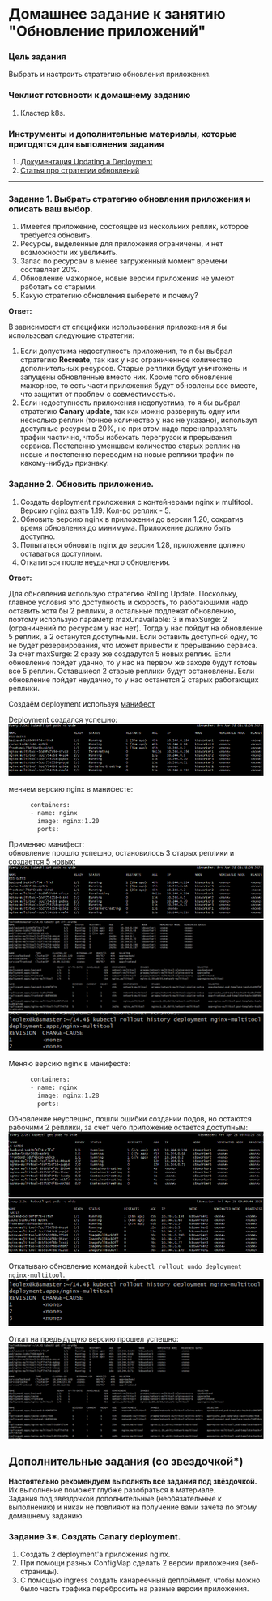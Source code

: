 # Домашнее задание к занятию "Обновление приложений"

### Цель задания

Выбрать и настроить стратегию обновления приложения.

### Чеклист готовности к домашнему заданию

1. Кластер k8s.

### Инструменты и дополнительные материалы, которые пригодятся для выполнения задания

1. [Документация Updating a Deployment](https://kubernetes.io/docs/concepts/workloads/controllers/deployment/#updating-a-deployment)
2. [Статья про стратегии обновлений](https://habr.com/ru/companies/flant/articles/471620/)

-----

### Задание 1. Выбрать стратегию обновления приложения и описать ваш выбор.

1. Имеется приложение, состоящее из нескольких реплик, которое требуется обновить.
2. Ресурсы, выделенные для приложения ограничены, и нет возможности их увеличить.
3. Запас по ресурсам в менее загруженный момент времени составляет 20%.
4. Обновление мажорное, новые версии приложения не умеют работать со старыми.
5. Какую стратегию обновления выберете и почему?
  
**Ответ:**  

В зависимости от специфики использования приложения я бы использовал следуюшие стратегии:  
  
1. Eсли допустима недоступность приложения, то я бы выбрал стратегию **Recreate**, так как у нас ограниченное количество дополнительных ресурсов. Старые реплики будут уничтожены и запущены обновленные вместо них. Кроме того обновление мажорное, то есть части приложения будут обновлены все вместе, что защитит от проблем с совместимостью.
2. Если недоступность приложения недопустима, то я бы выбрал стратегию **Canary update**, так как можно развернуть одну или несколько реплик (точное количество у нас не указано), используя доступные ресурсы в 20%, но при этом надо перенаправлять трафик частично, чтобы избежать перегрузок и прерывания сервиса. Постепенно уменшаем количество старых реплик на новые и постепенно переводим на новые реплики трафик по какому-нибудь признаку.
  
### Задание 2. Обновить приложение.

1. Создать deployment приложения с контейнерами nginx и multitool. Версию nginx взять 1.19. Кол-во реплик - 5.
2. Обновить версию nginx в приложении до версии 1.20, сократив время обновления до минимума. Приложение должно быть доступно.
3. Попытаться обновить nginx до версии 1.28, приложение должно оставаться доступным.
4. Откатиться после неудачного обновления.
  
**Ответ:**  
  
Для обновления использую стратегию Rolling Update. Поскольку, главное условия это доступность и скорость, то работающими надо оставить хотя бы 2 реплики, а остальные подлежат обновлению, поэтому  использую параметр maxUnavailable: 3 и maxSurge: 2 (ограничений по ресурсам у нас нет). Тогда у нас пойдут на обновление 5 реплик, а 2 останутся доступными. Если оставить доступной одну, то не будет резервирования, что может привести к прерыванию сервиса. За счет maxSurge: 2 сразу же создадутся 5 новых реплик. Если обновление пойдет удачно, то у нас на первом же заходе будут готовы все 5 реплик. Оставшиеся 2 старые реплики будут остановлены. Если обновление пойдет неудачно, то у нас останется 2 старых работающих реплики.
  
Создаём deployment используя [манифест](https://github.com/le0lex/devops-netology/blob/1aef63e165d2ce52c123203480b790cc0ed7c0fc/HW_14.4/nginx-multitool.yaml)
  
Deployment создался успешно:
![deployment_ver1](https://github.com/le0lex/devops-netology/blob/main/screen/HW_14.4_t2_002.png)
  
меняем версию nginx в манифесте:
  
```
      containers:
      - name: nginx
        image: nginx:1.20
        ports:
```
  
Применяю манифест:  
обновление прошло успешно, остановилось 3 старых реплики и создается 5 новых:  
![updating](https://github.com/le0lex/devops-netology/blob/main/screen/HW_14.4_t2_002.png)
![deployment_ver2](https://github.com/le0lex/devops-netology/blob/main/screen/HW_14.4_t2_003.png)
![deployment_history](https://github.com/le0lex/devops-netology/blob/main/screen/HW_14.4_t2_004.png)
  
Меняю версию nginx в манифесте:  


```
      containers:
      - name: nginx
        image: nginx:1.28
        ports:
```
  
Обновление неуспешно, пошли ошибки создании подов, но остаются рабочими 2 реплики, за счет чего приложение остается доступным:  
![updating](https://github.com/le0lex/devops-netology/blob/main/screen/HW_14.4_t2_005.png)
![updating_error](https://github.com/le0lex/devops-netology/blob/main/screen/HW_14.4_t2_006.png)
  
Откатываю обновление командой `kubectl rollout undo deployment nginx-multitool`.   
![deployment_history](https://github.com/le0lex/devops-netology/blob/main/screen/HW_14.4_t2_007.png)
  
Откат на предыдущую версию прошел успешно:  
![deployment_history](https://github.com/le0lex/devops-netology/blob/main/screen/HW_14.4_t2_008.png)
  
## Дополнительные задания (со звездочкой*)

**Настоятельно рекомендуем выполнять все задания под звёздочкой.**   Их выполнение поможет глубже разобраться в материале.   
Задания под звёздочкой дополнительные (необязательные к выполнению) и никак не повлияют на получение вами зачета по этому домашнему заданию. 

### Задание 3*. Создать Canary deployment.

1. Создать 2 deployment'а приложения nginx.
2. При помощи разных ConfigMap сделать 2 версии приложения (веб-страницы).
3. С помощью ingress создать канареечный деплоймент, чтобы можно было часть трафика перебросить на разные версии приложения.

